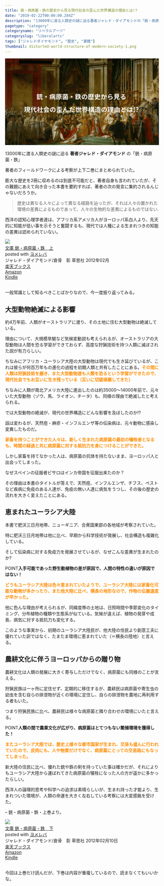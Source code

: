 ```yaml
---
title: 銃・病原菌・鉄の歴史から見る現代社会の歪んだ世界構造の理由とは!?
date: "2019-02-22T00:00:00.284Z"
description: "13000年に渡る人類史の謎に迫る著者ジャレド・ダイアモンドの「銃・病原菌・鉄」。著者が25年間、フィールドワークを通じて試行錯誤した考察が上下二巻にまとめられている。現代世界では、ユーラシア大陸系の民族が世界の富・権力を支配(特にヨーロッパ人がアメリカ・オーストラリア・アフリカ大陸の51%を征服)した世界構造だが、その理由は未だに明らかになっておらず。"
pagetype: "category"
categoryname: "リベラルアーツ"
categoryslug: "liberalarts"
tags: ["ジャレドダイヤモンド", "歴史", "書籍"]
thumbnail: distorted-world-structure-of-modern-society-1.png
---
```


![](./distorted-world-structure-of-modern-society-1.png)

13000年に渡る人類史の謎に迫る **著者ジャレド・ダイアモンド** の「銃・病原菌・鉄」

著者のフィールドワークによる考察が上下二巻にまとめられていた。

膨大な歴史を2冊に収めるのは到底不可能だと、著者自身も言われていたが、その難題にあえて向き合った本書を要約すれば、著者の次の発言に集約されるんじゃないだろうか。

> 歴史は異なる人々によって異なる経路を辿ったが、それは人々の置かれた環境の差異によるものであって、人々の生物的な差異によるものではない.

西洋の認知心理学者達は、アフリカ系アメリカ人がヨーロッパ系白人より、先天的に知能が低い事を示そうと奮闘するも、現代では人種による生まれつきの知能の差異は認められていない。

<div class="cstmreba"><div class="booklink-box"><div class="booklink-image"><a href="https://hb.afl.rakuten.co.jp/hgc/146fe51c.1fd043a3.146fe51d.605dc196/yomereba_main_201902202212061983?pc=http%3A%2F%2Fbooks.rakuten.co.jp%2Frb%2F11538935%2F%3Fscid%3Daf_ich_link_urltxt%26m%3Dhttp%3A%2F%2Fm.rakuten.co.jp%2Fev%2Fbook%2F" target="_blank"  rel="noopener noreferrer"><img src="https://thumbnail.image.rakuten.co.jp/@0_mall/book/cabinet/8780/9784794218780.jpg?_ex=160x160" style="border: none;" /></a></div><div class="booklink-info"><div class="booklink-name"><a href="https://hb.afl.rakuten.co.jp/hgc/146fe51c.1fd043a3.146fe51d.605dc196/yomereba_main_201902202212061983?pc=http%3A%2F%2Fbooks.rakuten.co.jp%2Frb%2F11538935%2F%3Fscid%3Daf_ich_link_urltxt%26m%3Dhttp%3A%2F%2Fm.rakuten.co.jp%2Fev%2Fbook%2F" target="_blank"  rel="noopener noreferrer">文庫 銃・病原菌・鉄　上</a><div class="booklink-powered-date">posted with <a href="https://yomereba.com" rel="nofollow noopener noreferrer" target="_blank">ヨメレバ</a></div></div><div class="booklink-detail">ジャレド・ダイアモンド/倉骨　彰 草思社 2012年02月    </div><div class="booklink-link2"><div class="shoplinkrakuten"><a href="https://hb.afl.rakuten.co.jp/hgc/146fe51c.1fd043a3.146fe51d.605dc196/yomereba_main_201902202212061983?pc=http%3A%2F%2Fbooks.rakuten.co.jp%2Frb%2F11538935%2F%3Fscid%3Daf_ich_link_urltxt%26m%3Dhttp%3A%2F%2Fm.rakuten.co.jp%2Fev%2Fbook%2F" target="_blank"  rel="noopener noreferrer">楽天ブックス</a></div><div class="shoplinkamazon"><a href="https://www.amazon.co.jp/exec/obidos/asin/4794218788/kanon123-22/" target="_blank"  rel="noopener noreferrer">Amazon</a></div><div class="shoplinkkindle"><a href="https://www.amazon.co.jp/gp/search?keywords=%95%B6%8C%C9%20%8Fe%81E%95a%8C%B4%8B%DB%81E%93S%81%40%8F%E3&__mk_ja_JP=%83J%83%5E%83J%83i&url=node%3D2275256051&tag=kanon123-22" target="_blank"  rel="noopener noreferrer">Kindle</a></div>                              	  	  	  	  	</div></div><div class="booklink-footer"></div></div></div>
<br/>

一般常識として知るべきことばかりなので、今一度振り返ってみる。

## 大型動物絶滅による影響

約4万年前、人類がオーストラリアに渡り、その土地に住む大型動物は絶滅している。

理由について、大規模旱魃など気候変動説も考えられるが、オーストラリアの大型動物は人間を恐る学習ができておらず、高度な狩猟技術を持つ人類に滅ぼされた説が有力らしい。

ちなみにアフリカ・ユーラシア大陸の大型動物は現代でも生き延びているが、これは彼らが何百万年もの進化の過程を初期人類と共有したことにある。<span style="color: #ff8c00; font-weight: bold;">その間に人類は狩猟技術を磨き、また大型動物達も人類を恐るという学習ができたので、現代社会でもお互いに生き残っている（互いに切磋琢磨してきた）</span>

ちなみに人類が南北アメリカ大陸に進出したのは約35000〜14000年前で、元々いた大型動物（ゾウ、馬、ライオン、チータ）も、同様の理由で絶滅したと考えられる。

では大型動物の絶滅が、現代の世界構造にどんな影響を及ぼしたのか!?

話は変わるが、天然痘・麻疹・インフルエンザ等の伝染病は、元々動物に感染し変異したものだ。

<span style="color: #ff8c00; font-weight: bold;">家畜を持つことができた人々は、新しく生まれた病原菌の最初の犠牲者となるも、時間の経過と共に病原菌に対する抵抗力を身につけることができた。</span>

しかし家畜を持てなかった人は、病原菌の抗体を持たないまま、ヨーロッパ人と出会ってしまった。

なぜスペインの征服者ピサロはインカ帝国を征服出来たのか？

その理由は本書のタイトルが答えで、天然痘、インフルエンザ、チフス、ペストなど疾病に免疫のある人達が、免疫の無い人達に病気をうつし、その後の歴史の流れを大きく変えたことにある。

## 恵まれたユーラシア大陸

本書で肥沃三日月地帯、ニューギニア、合衆国東部の各地域が考察されていた。

特に肥沃三日月地帯は他に比べ、早期から科学技術が発展し、社会構造も複雑化している。

そして伝染病に対する免疫力を発展させているが、なぜこんな差異が生まれたのか?

<span class="mark">POINT</span>**入手可能であった野生動植物の差が原因で、人間の特性の違いが原因ではない！**

<span style="color: #ff8c00; font-weight: bold;">どうもユーラシア大陸は色々恵まれていたようで、ユーラシア大陸には家畜化可能な動物が多かったり、また他大陸に比べ、横長の地形なので、作物の伝搬速度が早かった。</span>

他に色んな理由が考えられるが、同緯度帯の土地は、日照時間や季節変化のタイミング、分布植物の種類や生態系が似ている。気候が違えば、植物の発芽や成長、病気に対する抵抗力も変化する。

このような事実から、初期のユーラシア大陸民が、他大陸の住民より創意工夫に優れていた訳ではなく、たまたま環境に恵まれていた（＝横長の陸地）と言える。

## 農耕文化に伴うヨーロッパからの贈り物

農耕文化は人類の発展に大きく寄与しただけでなく、病原菌にも同様のことが言える。

狩猟民族は一ヶ所に定住せず、定期的に移住するが、農耕民は病原菌や寄生虫の幼虫を含む自らの排泄物が近くの環境に定住し、自らの排泄物を農地に再利用する者もいた。

つまり狩猟民族に比べ、農耕民は様々な病原菌と隣り合わせの環境にいたと言える。

<span class="mark">POINT</span>**人類の間で農業文化が広がり、病原菌はとてつもない繁殖環境を獲得した！**

<span style="color: #ff8c00; font-weight: bold;">またユーラシア大陸では、歴史上様々な都市国家が生まれ、交易も盛んに行われていたので、皮肉にも、人や物資だけでなく、病原菌にとっての交易路にもなってしまった。</span>

新大陸の住民に比べ、優れた銃や鉄の剣を持っていた事は確かだが、それによりもユーラシア大陸から運ばれてきた病原菌の犠牲になった人の方が遥かに多かったらしい。

西洋人の論理的思考や科学への追求は素晴らしいが、生まれ持った才能より、生まれついた環境が、人類の命運を大きく左右している考察には大変感銘を受けた。

– 銃・病原菌・鉄・上巻より。

<div class="cstmreba"><div class="booklink-box"><div class="booklink-image"><a href="https://hb.afl.rakuten.co.jp/hgc/146fe51c.1fd043a3.146fe51d.605dc196/yomereba_main_201902231122257906?pc=http%3A%2F%2Fbooks.rakuten.co.jp%2Frb%2F11538936%2F%3Fscid%3Daf_ich_link_urltxt%26m%3Dhttp%3A%2F%2Fm.rakuten.co.jp%2Fev%2Fbook%2F" target="_blank"  rel="noopener noreferrer"><img src="https://thumbnail.image.rakuten.co.jp/@0_mall/book/cabinet/8797/9784794218797.jpg?_ex=160x160" style="border: none;" /></a></div><div class="booklink-info"><div class="booklink-name"><a href="https://hb.afl.rakuten.co.jp/hgc/146fe51c.1fd043a3.146fe51d.605dc196/yomereba_main_201902231122257906?pc=http%3A%2F%2Fbooks.rakuten.co.jp%2Frb%2F11538936%2F%3Fscid%3Daf_ich_link_urltxt%26m%3Dhttp%3A%2F%2Fm.rakuten.co.jp%2Fev%2Fbook%2F" target="_blank"  rel="noopener noreferrer">文庫 銃・病原菌・鉄　下</a><div class="booklink-powered-date">posted with <a href="https://yomereba.com" rel="nofollow noopener noreferrer" target="_blank">ヨメレバ</a></div></div><div class="booklink-detail">ジャレド・ダイアモンド/倉骨　彰 草思社 2012年02月10日    </div><div class="booklink-link2"><div class="shoplinkrakuten"><a href="https://hb.afl.rakuten.co.jp/hgc/146fe51c.1fd043a3.146fe51d.605dc196/yomereba_main_201902231122257906?pc=http%3A%2F%2Fbooks.rakuten.co.jp%2Frb%2F11538936%2F%3Fscid%3Daf_ich_link_urltxt%26m%3Dhttp%3A%2F%2Fm.rakuten.co.jp%2Fev%2Fbook%2F" target="_blank"  rel="noopener noreferrer">楽天ブックス</a></div><div class="shoplinkamazon"><a href="https://www.amazon.co.jp/exec/obidos/asin/4794218796/kanon123-22/" target="_blank"  rel="noopener noreferrer">Amazon</a></div><div class="shoplinkkindle"><a href="https://www.amazon.co.jp/gp/search?keywords=%95%B6%8C%C9%20%8Fe%81E%95a%8C%B4%8B%DB%81E%93S%81%40%89%BA&__mk_ja_JP=%83J%83%5E%83J%83i&url=node%3D2275256051&tag=kanon123-22" target="_blank"  rel="noopener noreferrer">Kindle</a></div>                              	  	  	  	  	</div></div><div class="booklink-footer"></div></div></div>
<br/>

今回は上巻だけ読んだが、下巻は内容が重複しているので、読まなくてもいいかな。